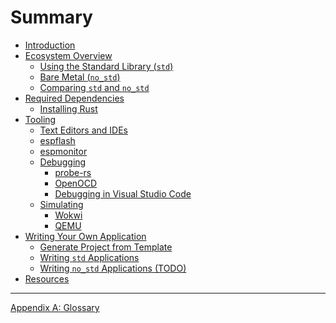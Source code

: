 # Summary

- [Introduction](./introduction.md)
- [Ecosystem Overview](./overview/index.md)
  - [Using the Standard Library (`std`)](./overview/using-the-standard-library.md)
  - [Bare Metal (`no_std`)](./overview/bare-metal.md)
  - [Comparing `std` and `no_std`](./overview/comparing-std-and-no_std.md)
- [Required Dependencies](./dependencies/index.md)
  - [Installing Rust](./dependencies/installing-rust.md)
- [Tooling]()
  - [Text Editors and IDEs](./tooling/text-editors-and-ides.md)
  - [espflash](./tooling/espflash.md)
  - [espmonitor](./tooling/espmonitor.md)
  - [Debugging]()
    - [probe-rs](./tooling/debugging/probe-rs.md)
    - [OpenOCD](./tooling/debugging/openocd.md)
    - [Debugging in Visual Studio Code](./tooling/debugging/vscode-debugging.md)
  - [Simulating](./tooling/simulating/index.md)
    - [Wokwi](./tooling/simulating/wokwi.md)
    - [QEMU](tooling/simulating/qemu.md)
- [Writing Your Own Application](./writing-your-own-application/index.md)
  - [Generate Project from Template](./writing-your-own-application/generate-project-from-template.md)
  - [Writing `std` Applications](./writing-your-own-application/writing-std-applications.md)
  - [Writing `no_std` Applications (TODO)]()
- [Resources](./resources.md)
---

[Appendix A: Glossary](./misc/glossary.md)
